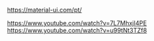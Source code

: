 https://material-ui.com/pt/

https://www.youtube.com/watch?v=7L7MhxjI4PE
https://www.youtube.com/watch?v=u99tNt3TZf8
